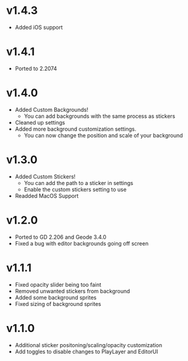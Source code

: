 # v1.4.3
* Added iOS support
# v1.4.1
* Ported to 2.2074
# v1.4.0
* Added Custom Backgrounds!
  * You can add backgrounds with the same process as stickers
* Cleaned up settings
* Added more background customization settings.
  * You can now change the position and scale of your background
# v1.3.0
* Added Custom Stickers!
  * You can add the path to a sticker in settings
  * Enable the custom stickers setting to use
* Readded MacOS Support
# v1.2.0
* Ported to GD 2.206 and Geode 3.4.0
* Fixed a bug with editor backgrounds going off screen
# v1.1.1
* Fixed opacity slider being too faint
* Removed unwanted stickers from background
* Added some background sprites
* Fixed sizing of background sprites
# v1.1.0
* Additional sticker positoning/scaling/opacity customization
* Add toggles to disable changes to PlayLayer and EditorUI
